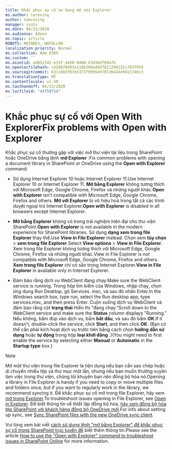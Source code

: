 ```yaml
---
title: Khắc phục sự cố sử dụng mở với Explorer
ms.author: toresing
author: tomresing
manager: scotv
ms.date: 04/21/2020
ms.audience: Admin
ms.topic: article
ROBOTS: NOINDEX, NOFOLLOW
localization_priority: Normal
ms.collection: Adm_O365
ms.custom: ''
ms.assetid: ed852342-e33f-4450-8400-63d30df09476
ms.openlocfilehash: cb26876d93a110b3b0addd7821206215c783f959
ms.sourcegitcommit: 631cbb5f03e5371f0995e976536d24e9d13746c3
ms.translationtype: MT
ms.contentlocale: vi-VN
ms.lasthandoff: 04/22/2020
ms.locfileid: "43759714"
---
```

# <a name="fix-problems-with-open-with-explorer"></a><span data-ttu-id="37b21-102">Khắc phục sự cố với Open With Explorer</span><span class="sxs-lookup"><span data-stu-id="37b21-102">Fix problems with Open with Explorer</span></span>

<span data-ttu-id="37b21-103">Khắc phục sự cố thường gặp với việc mở thư viện tài liệu trong SharePoint hoặc OneDrive bằng lệnh **mở Explorer** :</span><span class="sxs-lookup"><span data-stu-id="37b21-103">Fix common problems with opening a document library in SharePoint or OneDrive using the **Open with Explorer** command:</span></span> 
  
- <span data-ttu-id="37b21-104">Sử dụng Internet Explorer 10 hoặc Internet Explorer 11.</span><span class="sxs-lookup"><span data-stu-id="37b21-104">Use Internet Explorer 10 or Internet Explorer 11.</span></span> <span data-ttu-id="37b21-105">**Mở bằng Explorer** không tương thích với Microsoft Edge, Google Chrome, Firefox và những người khác.</span><span class="sxs-lookup"><span data-stu-id="37b21-105">**Open with Explorer** isn't compatible with Microsoft Edge, Google Chrome, Firefox and others.</span></span> <span data-ttu-id="37b21-106">**Mở với Explorer** bị vô hiệu hoá trong tất cả các trình duyệt ngoại trừ Internet Explorer.</span><span class="sxs-lookup"><span data-stu-id="37b21-106">**Open with Explorer** is disabled in all browsers except Internet Explorer.</span></span> 
    
- <span data-ttu-id="37b21-107">**Mở bằng Explorer** không có trong trải nghiệm hiện đại cho thư viện SharePoint.</span><span class="sxs-lookup"><span data-stu-id="37b21-107">**Open with Explorer** is not available in the modern experience for SharePoint libraries.</span></span> <span data-ttu-id="37b21-108">Sử dụng **dạng xem trong file Explorer** thay thế.</span><span class="sxs-lookup"><span data-stu-id="37b21-108">Use **View in File Explorer** instead.</span></span> <span data-ttu-id="37b21-109">Chọn xem **tùy chọn** \> **xem trong file Explorer**.</span><span class="sxs-lookup"><span data-stu-id="37b21-109">Select **View options** \> **View in File Explorer**.</span></span> <span data-ttu-id="37b21-110">Xem trong file Explorer không tương thích với Microsoft Edge, Google Chrome, Firefox và những người khác.</span><span class="sxs-lookup"><span data-stu-id="37b21-110">View in File Explorer is not compatible with Microsoft Edge, Google Chrome, Firefox and others.</span></span> <span data-ttu-id="37b21-111">**Xem trong file Explorer** chỉ có sẵn trong Internet Explorer.</span><span class="sxs-lookup"><span data-stu-id="37b21-111">**View in File Explorer** in available only in Internet Explorer.</span></span> 
    
- <span data-ttu-id="37b21-112">Đảm bảo rằng dịch vụ WebClient đang chạy.</span><span class="sxs-lookup"><span data-stu-id="37b21-112">Make sure the WebClient service is running.</span></span> <span data-ttu-id="37b21-113">Trong hộp tìm kiếm của Windows, nhập chạy, chọn ứng dụng Run Desktop, gõ Services. msc, và sau đó nhấn Enter.</span><span class="sxs-lookup"><span data-stu-id="37b21-113">In the Windows search box, type run, select the Run desktop app, type services.msc, and then press Enter.</span></span> <span data-ttu-id="37b21-114">Cuộn xuống dịch vụ WebClient và đảm bảo rằng cột **trạng thái** Hiển thị "đang chạy."</span><span class="sxs-lookup"><span data-stu-id="37b21-114">Scroll down to the WebClient service and make sure the **Status** column displays "Running."</span></span> <span data-ttu-id="37b21-115">Nếu không, bấm đúp vào dịch vụ, bấm **bắt đầu**, và sau đó bấm **OK**.</span><span class="sxs-lookup"><span data-stu-id="37b21-115">If it doesn't, double-click the service, click **Start**, and then click **OK**.</span></span> <span data-ttu-id="37b21-116">(Bạn có thể cần phải kích hoạt dịch vụ trước tiên bằng cách chọn **hướng dẫn sử dụng** hoặc **tự động** trong hộp **loại khởi động** .)</span><span class="sxs-lookup"><span data-stu-id="37b21-116">(You might need to first enable the service by selecting either **Manual** or **Automatic** in the **Startup type** box.)</span></span> 
    
> [!NOTE]
> <span data-ttu-id="37b21-117">Mở một thư viện trong file Explorer là tiện dụng nếu bạn cần sao chép hoặc di chuyển nhiều tệp và thư mục một lần, nhưng nếu bạn muốn thường xuyên làm việc trong thư viện, chúng tôi khuyên bạn nên đồng bộ hóa nó.</span><span class="sxs-lookup"><span data-stu-id="37b21-117">Opening a library in File Explorer is handy if you need to copy or move multiple files and folders once, but if you want to regularly work in the library, we recommend syncing it.</span></span> <span data-ttu-id="37b21-118">Để khắc phục sự cố mở trong file Explorer, hãy xem [mở trong Explorer](https://go.microsoft.com/fwlink/?linkid=871665).</span><span class="sxs-lookup"><span data-stu-id="37b21-118">To troubleshoot issues opening in File Explorer, see [Open in Explorer](https://go.microsoft.com/fwlink/?linkid=871665).</span></span> <span data-ttu-id="37b21-119">Để biết thông tin về thiết lập đồng bộ hóa, [hãy xem đồng bộ hóa tệp SharePoint với khách hàng đồng bộ OneDrive mới](https://go.microsoft.com/fwlink/?linkid=871666).</span><span class="sxs-lookup"><span data-stu-id="37b21-119">For info about setting up sync, see [Sync SharePoint files with the new OneDrive sync client](https://go.microsoft.com/fwlink/?linkid=871666).</span></span>
  
<span data-ttu-id="37b21-120">Vui lòng xem bài viết [cách sử dụng lệnh "mở bằng Explorer" để khắc phục sự cố trong SharePoint trực tuyến để](https://docs.microsoft.com/sharepoint/support/lists-and-libraries/troubleshoot-issues-using-open-with-explorer) biết thêm thông tin.</span><span class="sxs-lookup"><span data-stu-id="37b21-120">Please see the article [How to use the "Open with Explorer" command to troubleshoot issues in SharePoint Online](https://docs.microsoft.com/sharepoint/support/lists-and-libraries/troubleshoot-issues-using-open-with-explorer) for more information.</span></span> 
  

